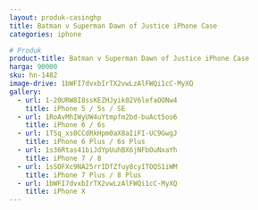 ```yaml
---
layout: produk-casinghp
title: Batman v Superman Dawn of Justice iPhone Case
categories: iphone

# Produk
product-title: Batman v Superman Dawn of Justice iPhone Case
harga: 90000
sku: hn-1482
image-drive: 1bWFI7dvxbIrTX2vwLzAlFWQi1cC-MyXQ
gallery:
  - url: 1-20URW8I8ssKEZHJyik02V6lefaOONw4
    title: iPhone 5 / 5s / SE
  - url: 1RoAvMhIWyUW4uYtmpfm2bd-buAct5oo6
    title: iPhone 6 / 6s
  - url: 1TSq_xs0CCdRkHpm0aX8aIiFI-UC9GwgJ
    title: iPhone 6 Plus / 6s Plus
  - url: 1s36Rtas41biJdYpUuhBX6jNFbOuNxaYh
    title: iPhone 7 / 8
  - url: 1sSOFXc9NA25rrIDfZfuy8cyITOQS1iWM
    title: iPhone 7 Plus / 8 Plus
  - url: 1bWFI7dvxbIrTX2vwLzAlFWQi1cC-MyXQ
    title: iPhone X
---
```

